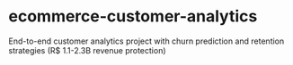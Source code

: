 # ecommerce-customer-analytics
End-to-end customer analytics project with churn prediction and retention strategies (R$ 1.1-2.3B revenue protection)
